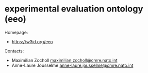 experimental evaluation ontology (eeo)
===

Homepage:
* https://w3id.org/eeo

Contacts: 
* Maximilian Zocholl <maximilian.zocholl@cmre.nato.int>
* Anne-Laure Jousselme <anne-laure.jousselme@cmre.nato.int>
